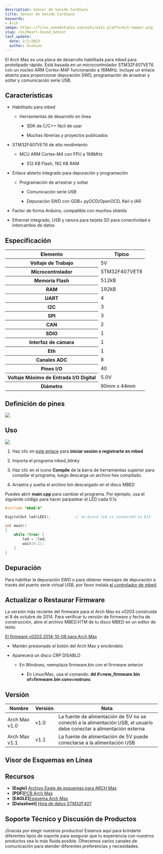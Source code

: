 ```yaml
---
description: Sensor de Sonido Cardíaco
title: Sensor de Sonido Cardíaco
keywords:
- Arch
image: https://files.seeedstudio.com/wiki/wiki-platform/S-tempor.png
slug: /es/Heart-Sound_Sensor
last_update:
  date: 2/1/2023
  author: hushuxu
---
```



El Arch Max es una placa de desarrollo habilitada para mbed para prototipado rápido.
Está basada en un microcontrolador STM32F407VET6 con un núcleo ARM Cortex-M4F funcionando a 168MHz. Incluye un enlace abierto para proporcionar depuración SWD, programación de arrastrar y soltar y comunicación serie USB.

##   Características  

*   Habilitado para mbed

    *   Herramientas de desarrollo en línea

        *   SDK de C/C++ fácil de usar

        *   Muchas librerías y proyectos publicados

*   STM32F407VET6 de alto rendimiento

    *   MCU ARM Cortex-M4 con FPU a 168MHz

        *   512 KB Flash, 192 KB RAM

*   Enlace abierto integrado para depuración y programación

    *   Programación de arrastrar y soltar

        *   Comunicación serie USB

        *   Depuración SWD con GDB+ pyOCD/OpenOCD, Keil o IAR

*   Factor de forma Arduino, compatible con muchos shields

*   Ethernet integrado, USB y ranura para tarjeta SD para conectividad e intercambio de datos

##   Especificación  

<table cellspacing="0" width="80%">
<thead>
<tr>
<th scope="col">Elemento</th>
<th scope="col">Típico</th>
</tr>
</thead>
<tbody>
<tr>
<th scope="row">Voltaje de Trabajo</th>
<td>5V</td>
</tr>
<tr>
<th scope="row">Microcontrolador</th>
<td>STM32F407VET6</td>
</tr>
<tr>
<th scope="row">Memoria Flash</th>
<td>512kB</td>
</tr>
<tr>
<th scope="row">RAM</th>
<td>192kB</td>
</tr>
<tr>
<th scope="row">UART</th>
<td>4</td>
</tr>
<tr>
<th scope="row">I2C</th>
<td>3</td>
</tr>
<tr>
<th scope="row">SPI</th>
<td>3</td>
</tr>
<tr>
<th scope="row">CAN</th>
<td>2</td>
</tr>
<tr>
<th scope="row">SDIO</th>
<td>1</td>
</tr>
<tr>
<th scope="row">Interfaz de cámara</th>
<td>1</td>
</tr>
<tr>
<th scope="row">Eth</th>
<td>1</td>
</tr>
<tr>
<th scope="row">Canales ADC</th>
<td>8</td>
</tr>
<tr>
<th scope="row">Pines I/O</th>
<td>40</td>
</tr>
<tr>
<th scope="row">Voltaje Máximo de Entrada I/O Digital</th>
<td>5.0V</td>
</tr>
<tr>
<th scope="row">Diámetro</th>
<td>90mm x 44mm</td>
</tr>
</tbody>
</table>

##   Definición de pines

![](https://files.seeedstudio.com/wiki/Arch_Max/img/Arch_Max_Pinout.png)

##   Uso

![](https://files.seeedstudio.com/wiki/Arch_Max/img/Get_started_with_mbed.png)

1.  Haz clic en [este enlace](https://developer.mbed.org/compiler/#import:/teams/mbed/code/mbed_blinky/;platform:Seeed-Arch-MAX) para **iniciar sesión o registrarte en mbed**

2.  Importa el programa mbed_blinky

3.  Haz clic en el icono **Compile** de la barra de herramientas superior para compilar el programa, luego descarga un archivo hex compilado.

4.  Arrastra y suelta el archivo bin descargado en el disco MBED

Puedes abrir **main.cpp** para cambiar el programa. Por ejemplo, usa el siguiente código para hacer parpadear el LED cada 0.1s

```c
#include "mbed.h"

DigitalOut led(LED1);           // on-board led is connected to D13

int main()
{
    while (true) {
        led = !led;
        wait(0.1);
    }
}
```

##   Depuración

Para habilitar la depuración SWD o para obtener mensajes de depuración a través del puerto serie virtual USB, por favor instala [el controlador de mbed](https://developer.mbed.org/handbook/Windows-serial-configuration).

##   Actualizar o Restaurar Firmware

La versión más reciente del firmware para el Arch Max es v0203 construida el 8 de octubre de 2014. Para verificar tu versión de firmware y fecha de construcción, abre el archivo MBED.HTM de tu disco MBED en un editor de texto.

[El firmware v0203 2014-10-08 para Arch Max](https://developer.mbed.org/media/uploads/yihui/lpc11u35_nrf51822_if_mbed_v203_20141008.bin)

*   Mantén presionado el botón del Arch Max y enciéndelo

*   Aparecerá un disco CRP DISABLD

    *   En Windows, reemplaza firmware.bin con el firmware anterior

        *   En Linux/Mac, usa el comando: **dd if=new_firmware.bin of=firmware.bin conv=notrunc**

##   Versión

<table>
<thead>
<tr>
<th>Nombre</th>
<th>Versión</th>
<th>Nota</th>
</tr>
</thead>
<tbody>
<tr>
<td>Arch Max v1.0</td>
<td>v1.0</td>
<td>La fuente de alimentación de 5V no se conectó a la alimentación USB, el usuario debe conectar a alimentación externa</td>
</tr>
<tr>
<td>Arch Max v1.1</td>
<td>v1.1</td>
<td>La fuente de alimentación de 5V puede conectarse a la alimentación USB</td>
</tr>
</tbody>
</table>


## Visor de Esquemas en Línea

<div className="altium-ecad-viewer" data-project-src="https://files.seeedstudio.com/wiki/Arch_Max/res/ARCH_Max.zip" style={{borderRadius: '0px 0px 4px 4px', height: 500, borderStyle: 'solid', borderWidth: 1, borderColor: 'rgb(241, 241, 241)', overflow: 'hidden', maxWidth: 1280, maxHeight: 700, boxSizing: 'border-box'}}>
</div>


##   Recursos

- **[Eagle]**  [Archivo Eagle de esquemas para ARCH Max](https://files.seeedstudio.com/wiki/Arch_Max/res/ARCH_Max.zip)
- **[PDF]**[PCB Arch Max](https://files.seeedstudio.com/wiki/Arch_Max/res/Arch%20Max.pdf)
- **[EAGLE]**[Esquema Arch Max](https://files.seeedstudio.com/wiki/Arch_Max/res/Arch%20Max.sch)
- **[Datasheet]**  [Hoja de datos STM32F407](https://files.seeedstudio.com/wiki/Arch_Max/res/STM32F407.pdf)

## Soporte Técnico y Discusión de Productos

¡Gracias por elegir nuestros productos! Estamos aquí para brindarte diferentes tipos de soporte para asegurar que tu experiencia con nuestros productos sea lo más fluida posible. Ofrecemos varios canales de comunicación para atender diferentes preferencias y necesidades.

<div class="button_tech_support_container">
<a href="https://forum.seeedstudio.com/" class="button_forum"></a> 
<a href="https://www.seeedstudio.com/contacts" class="button_email"></a>
</div>

<div class="button_tech_support_container">
<a href="https://discord.gg/eWkprNDMU7" class="button_discord"></a> 
<a href="https://github.com/Seeed-Studio/wiki-documents/discussions/69" class="button_discussion"></a>
</div>